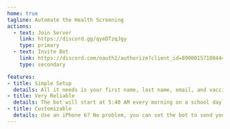 ```yaml
---
home: true
tagline: Automate the Health Screening
actions:
  - text: Join Server
    link: https://discord.gg/qyeDTzqJgy
    type: primary
  - text: Invite Bot
    link: https://discord.com/oauth2/authorize?client_id=890001571004448800&scope=applications.commands+bot
    type: secondary

features:
- title: Simple Setup
  details: All it needs is your first name, last name, email, and vaccination status.
- title: Very Reliable
  details: The bot will start at 5:40 AM every morning on a school day to complete a health screening.
- title: Customizable
  details: Use an iPhone 6? No problem, you can set the bot to send you images in iPhone 6 size. Use an iPad? That works too!
---
```

